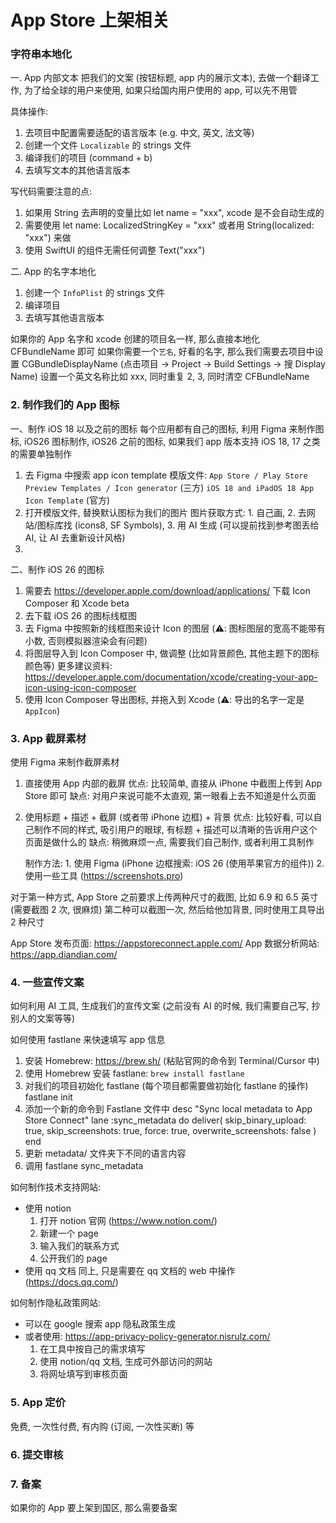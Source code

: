 #  App Store 上架相关

### 字符串本地化
一. App 内部文本
把我们的文案 (按钮标题, app 内的展示文本), 去做一个翻译工作, 为了给全球的用户来使用, 如果只给国内用户使用的 app, 可以先不用管

具体操作: 
1. 去项目中配置需要适配的语言版本 (e.g. 中文, 英文, 法文等)
2. 创建一个文件 `Localizable` 的 strings 文件
3. 编译我们的项目 (command + b)
4. 去填写文本的其他语言版本

写代码需要注意的点: 
1. 如果用 String 去声明的变量比如 let name = "xxx", xcode 是不会自动生成的
2. 需要使用 let name: LocalizedStringKey = "xxx"  或者用 String(localized: "xxx") 来做
3. 使用 SwiftUI 的组件无需任何调整 Text("xxx")

二. App 的名字本地化
1. 创建一个 `InfoPlist` 的 strings 文件
2. 编译项目
3. 去填写其他语言版本

如果你的 App 名字和 xcode 创建的项目名一样, 那么直接本地化 CFBundleName 即可
如果你需要一个`艺名`, 好看的名字, 那么我们需要去项目中设置 CGBundleDisplayName (点击项目 -> Project -> Build Settings -> 搜 Display Name)
设置一个英文名称比如 xxx, 同时重复 2, 3, 同时清空 CFBundleName

### 2. 制作我们的 App 图标
一、制作 iOS 18 以及之前的图标
每个应用都有自己的图标, 利用 Figma 来制作图标, iOS26 图标制作, iOS26 之前的图标, 如果我们 app 版本支持 iOS 18, 17 之类的需要单独制作

1. 去 Figma 中搜索 app icon template 
    模版文件: 
        `App Store / Play Store Preview Templates / Icon generator` (三方)
        `iOS 18 and iPadOS 18 App Icon Template` (官方)
2. 打开模版文件, 替换默认图标为我们的图片
    图片获取方式: 1. 自己画, 2. 去网站/图标库找 (icons8, SF Symbols), 3. 用 AI 生成 (可以提前找到参考图丢给 AI, 让 AI 去重新设计风格)
3. 

二、制作 iOS 26 的图标
1. 需要去 https://developer.apple.com/download/applications/ 下载 Icon Composer 和 Xcode beta
2. 去下载 iOS 26 的图标线框图
3. 去 Figma 中按照新的线框图来设计 Icon 的图层 (⚠️: 图标图层的宽高不能带有小数, 否则模拟器渲染会有问题)
4. 将图层导入到 Icon Composer 中, 做调整 (比如背景颜色, 其他主题下的图标颜色等) 
    更多建议资料: https://developer.apple.com/documentation/xcode/creating-your-app-icon-using-icon-composer
5. 使用 Icon Composer 导出图标, 并拖入到 Xcode (⚠️: 导出的名字一定是 `AppIcon`)

### 3. App 截屏素材
使用 Figma 来制作截屏素材
1. 直接使用 App 内部的截屏
    优点: 比较简单, 直接从 iPhone 中截图上传到 App Store 即可
    缺点: 对用户来说可能不太直观, 第一眼看上去不知道是什么页面
    
2. 使用标题 + 描述 + 截屏 (或者带 iPhone 边框) + 背景
    优点: 比较好看, 可以自己制作不同的样式, 吸引用户的眼球, 有标题 + 描述可以清晰的告诉用户这个页面是做什么的
    缺点: 稍微麻烦一点, 需要我们自己制作, 或者利用工具制作
    
    制作方法: 
        1. 使用 Figma (iPhone 边框搜索: iOS 26 (使用苹果官方的组件))
        2. 使用一些工具 (https://screenshots.pro)
    
对于第一种方式, App Store 之前要求上传两种尺寸的截图, 比如 6.9 和 6.5 英寸 (需要截图 2 次, 很麻烦)
第二种可以截图一次, 然后给他加背景, 同时使用工具导出 2 种尺寸

App Store 发布页面: https://appstoreconnect.apple.com/
App 数据分析网站: https://app.diandian.com/

### 4. 一些宣传文案
如何利用 AI 工具, 生成我们的宣传文案 (之前没有 AI 的时候, 我们需要自己写, 抄别人的文案等等)

如何使用 fastlane 来快速填写 app 信息
1. 安装 Homebrew: https://brew.sh/ (粘贴官网的命令到 Terminal/Cursor 中)
2. 使用 Homebrew 安装 fastlane: `brew install fastlane`
3. 对我们的项目初始化 fastlane (每个项目都需要做初始化 fastlane 的操作)
    fastlane init
4. 添加一个新的命令到 Fastlane 文件中
    desc "Sync local metadata to App Store Connect"
        lane :sync_metadata do
        deliver(
            skip_binary_upload: true,
            skip_screenshots: true,
            force: true,
            overwrite_screenshots: false
        )
    end
5. 更新 metadata/ 文件夹下不同的语言内容
6. 调用 fastlane sync_metadata


如何制作技术支持网站: 
- 使用 notion
    1. 打开 notion 官网 (https://www.notion.com/)
    2. 新建一个 page
    3. 输入我们的联系方式
    4. 公开我们的 page
- 使用 qq 文档
    同上, 只是需要在 qq 文档的 web 中操作 (https://docs.qq.com/)
    
    
如何制作隐私政策网站: 
- 可以在 google 搜索 app 隐私政策生成
- 或者使用: https://app-privacy-policy-generator.nisrulz.com/
    1. 在工具中按自己的需求填写
    2. 使用 notion/qq 文档, 生成可外部访问的网站
    3. 将网址填写到审核页面

### 5. App 定价
免费, 一次性付费, 有内购 (订阅, 一次性买断) 等

### 6. 提交审核

### 7. 备案
如果你的 App 要上架到国区, 那么需要备案
